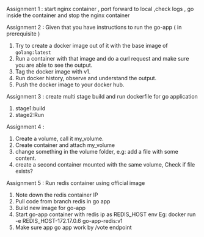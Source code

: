 Assignment 1 : start nginx container , port forward to local ,check logs , go inside the container and stop the nginx container 

Assignment 2 : 
Given that you have instructions to run the go-app ( in prerequisite ) 
1. Try to create a docker image out of it with the base image of `golang:latest`
2. Run a container with that image and do a curl request and make sure you are able to see the output.
3. Tag the docker image with v1.
4. Run docker history, observe and understand the output.
5. Push the docker image to your docker hub. 

Assignment 3 : create multi stage build and run dockerfile for go application 
1. stage1:build
2. stage2:Run

Assignment 4 :
1. Create a volume, call it my_volume.
2. Create container and attach my_volume
3. change something in the volume folder, e.g: add a file with some content.
4. create a second container mounted with the same volume, Check if file exists?

   
Assignment 5 :
Run redis container using official image
1. Note down the redis container IP
2. Pull code from branch redis in go app
3. Build new image for go-app
4. Start go-app container with redis ip as REDIS_HOST env
Eg: docker run -e REDIS_HOST-172.17.0.6 go-app-redis:v1
5. Make sure app go app work by /vote endpoint

 




		
 
